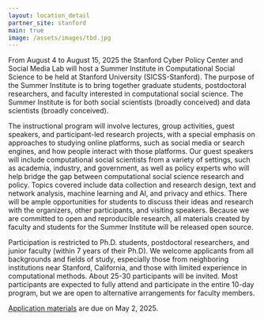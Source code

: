 ```yaml
---
layout: location_detail
partner_site: stanford
main: true
image: /assets/images/tbd.jpg
---
```


From August 4 to August 15, 2025 the Stanford Cyber Policy Center and Social Media Lab will host a Summer Institute in Computational Social Science to be held at Stanford University (SICSS-Stanford). The purpose of the Summer Institute is to bring together graduate students, postdoctoral researchers, and faculty interested in computational social science. The Summer Institute is for both social scientists (broadly conceived) and data scientists (broadly conceived).

The instructional program will involve lectures, group activities, guest speakers, and participant-led research projects, with a special emphasis on approaches to studying online platforms, such as social media or search engines, and how people interact with those platforms. Our guest speakers will include computational social scientists from a variety of settings, such as academia, industry, and government, as well as policy experts who will help bridge the gap between computational social science research and policy. Topics covered include data collection and research design, text and network analysis, machine learning and AI, and privacy and ethics. There will be ample opportunities for students to discuss their ideas and research with the organizers, other participants, and visiting speakers. Because we are committed to open and reproducible research, all materials created by faculty and students for the Summer Institute will be released open source.

Participation is restricted to Ph.D. students, postdoctoral researchers, and junior faculty (within 7 years of their Ph.D). We welcome applicants from all backgrounds and fields of study, especially those from neighboring institutions near Stanford, California, and those with limited experience in computational methods. About 25-30 participants will be invited. Most participants are expected to fully attend and participate in the entire 10-day program, but we are open to alternative arrangements for faculty members. 

[Application materials](https://sicss.io/2025/stanford/apply) are due on May 2, 2025.

[//]: # (ORGANIZERS: feel free to add a link to your application materials or your SICSS apply page above.)